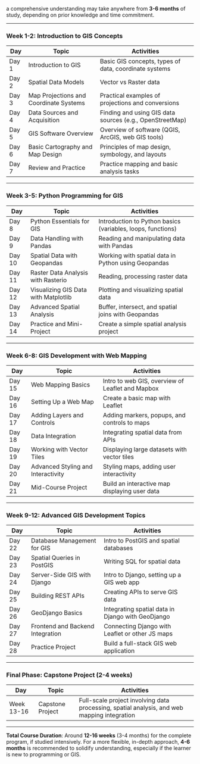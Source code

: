  a comprehensive understanding may take anywhere from **3-6 months** of study, depending on prior knowledge and time commitment. 

---

### **Week 1-2: Introduction to GIS Concepts**

| **Day** | **Topic**                             | **Activities**                                      |
|---------|---------------------------------------|-----------------------------------------------------|
| Day 1   | Introduction to GIS                   | Basic GIS concepts, types of data, coordinate systems  |
| Day 2   | Spatial Data Models                   | Vector vs Raster data                               |
| Day 3   | Map Projections and Coordinate Systems | Practical examples of projections and conversions   |
| Day 4   | Data Sources and Acquisition          | Finding and using GIS data sources (e.g., OpenStreetMap) |
| Day 5   | GIS Software Overview                 | Overview of software (QGIS, ArcGIS, web GIS tools)  |
| Day 6   | Basic Cartography and Map Design      | Principles of map design, symbology, and layouts    |
| Day 7   | Review and Practice                   | Practice mapping and basic analysis tasks           |

---

### **Week 3-5: Python Programming for GIS**

| **Day** | **Topic**                             | **Activities**                                      |
|---------|---------------------------------------|-----------------------------------------------------|
| Day 8   | Python Essentials for GIS             | Introduction to Python basics (variables, loops, functions) |
| Day 9   | Data Handling with Pandas             | Reading and manipulating data with Pandas          |
| Day 10  | Spatial Data with Geopandas           | Working with spatial data in Python using Geopandas |
| Day 11  | Raster Data Analysis with Rasterio    | Reading, processing raster data                     |
| Day 12  | Visualizing GIS Data with Matplotlib  | Plotting and visualizing spatial data               |
| Day 13  | Advanced Spatial Analysis             | Buffer, intersect, and spatial joins with Geopandas |
| Day 14  | Practice and Mini-Project             | Create a simple spatial analysis project            |

---

### **Week 6-8: GIS Development with Web Mapping**

| **Day** | **Topic**                             | **Activities**                                      |
|---------|---------------------------------------|-----------------------------------------------------|
| Day 15  | Web Mapping Basics                    | Intro to web GIS, overview of Leaflet and Mapbox    |
| Day 16  | Setting Up a Web Map                  | Create a basic map with Leaflet                     |
| Day 17  | Adding Layers and Controls            | Adding markers, popups, and controls to maps       |
| Day 18  | Data Integration                      | Integrating spatial data from APIs                  |
| Day 19  | Working with Vector Tiles             | Displaying large datasets with vector tiles        |
| Day 20  | Advanced Styling and Interactivity    | Styling maps, adding user interactivity            |
| Day 21  | Mid-Course Project                    | Build an interactive map displaying user data      |

---

### **Week 9-12: Advanced GIS Development Topics**

| **Day** | **Topic**                             | **Activities**                                      |
|---------|---------------------------------------|-----------------------------------------------------|
| Day 22  | Database Management for GIS           | Intro to PostGIS and spatial databases             |
| Day 23  | Spatial Queries in PostGIS            | Writing SQL for spatial data                       |
| Day 24  | Server-Side GIS with Django           | Intro to Django, setting up a GIS web app          |
| Day 25  | Building REST APIs                    | Creating APIs to serve GIS data                    |
| Day 26  | GeoDjango Basics                      | Integrating spatial data in Django with GeoDjango  |
| Day 27  | Frontend and Backend Integration      | Connecting Django with Leaflet or other JS maps    |
| Day 28  | Practice Project                      | Build a full-stack GIS web application             |

---

### **Final Phase: Capstone Project (2-4 weeks)**

| **Day** | **Topic**                             | **Activities**                                      |
|---------|---------------------------------------|-----------------------------------------------------|
| Week 13-16 | Capstone Project                   | Full-scale project involving data processing, spatial analysis, and web mapping integration  |

---

**Total Course Duration**: Around **12-16 weeks** (3-4 months) for the complete program, if studied intensively. For a more flexible, in-depth approach, **4-6 months** is recommended to solidify understanding, especially if the learner is new to programming or GIS.
